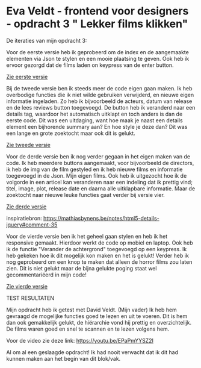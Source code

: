 # Eva Veldt - frontend voor designers - opdracht 3 " Lekker films klikken" 

De iteraties van mijn opdracht 3:


Voor de eerste versie heb ik geprobeerd om de index en de aangemaakte elementen via Json te stylen en een mooie plaatsing te geven. Ook heb ik ervoor gezorgd dat de films laden on keypress van de enter button.

[Zie eerste versie](https://veldte.github.io/frontendvoordesigners/opdracht3/XMLHttpv1/)


Bij de tweede versie ben ik steeds meer de code eigen gaan maken. Ik heb overbodige functies die ik niet wilde gebruiken verwijderd, en nieuwe eigen informatie ingeladen. Zo heb ik bijvoorbeeld de acteurs, datum van release en de lees reviews button toegevoegd. De button heb ik veranderd naar een details tag, waardoor het automatisch uitklapt en toch anders is dan de eerste code. Dit was een uitdaging, want hoe maak je naast een details element een bijhorende summary aan? En hoe style je deze dan? Dit was een lange en grote zoektocht maar ook dit is gelukt.

[Zie tweede versie](https://veldte.github.io/frontendvoordesigners/opdracht3/XMLHttpv2/)


Voor de derde versie ben ik nog verder gegaan in het eigen maken van de code. Ik heb meerdere buttons aangemaakt, voor bijvoorbeeld de directors, ik heb de img van de film gestyled en ik heb nieuwe films en informatie toegevoegd in de Json. Mijn eigen films. Ook heb ik uitgezocht hoe ik de volgorde in een articel kan veranderen naar een indeling dat ik prettig vind; titel, image, plot, release date en daarna alle uitklapbare informatie. Maar de zoektocht naar nieuwe leuke functies gaat verder bij versie vier.

[Zie derde versie](https://veldte.github.io/frontendvoordesigners/opdracht3/XMLHttpv3/)

inspiratiebron: https://mathiasbynens.be/notes/html5-details-jquery#comment-35


Voor de vierde versie ben ik het geheel gaan stylen en heb ik het responsive gemaakt. Hierdoor werkt de code op mobiel en laptop. 
Ook heb ik de functie "Verander de achtergrond" toegevoegd op een keypress. Ik heb gekeken hoe ik dit mogelijk kon maken en het is gelukt!
Verder heb ik nog geprobeerd om een knop te maken dat alleen de horror films zou laten zien. Dit is niet gelukt maar de bijna gelukte poging staat wel gecommentariëerd in mijn code!

[Zie vierde versie](https://veldte.github.io/frontendvoordesigners/opdracht3/XMLHttpv4/)


TEST RESULTATEN

Mijn opdracht heb ik getest met David Veldt. (Mijn vader) Ik heb hem gevraagd de mogelijke functies goed te lezen en uit te voeren. Dit is hem dan ook gemakkelijk gelukt, de hiërarchie vond hij prettig en overzichtelijk.  De films waren goed en snel te scannen en te lezen volgens hem.

Voor de video zie deze link: https://youtu.be/EPaPmYYSZ2I

Al om al een geslaagde opdracht! Ik had nooit verwacht dat ik dit had kunnen maken aan het begin van dit blok/vak.
